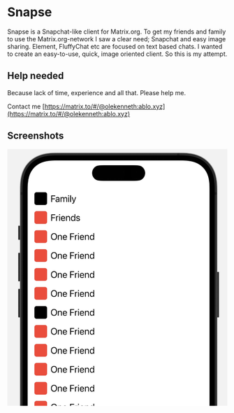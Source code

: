 #  Snapse

Snapse is a Snapchat-like client for Matrix.org. To get my friends and family to use the Matrix.org-network I saw a clear need; Snapchat and easy image sharing. Element, FluffyChat etc are focused on text based chats. I wanted to create an easy-to-use, quick, image oriented client. So this is my attempt.

## Help needed

Because lack of time, experience and all that. Please help me. 

Contact me [https://matrix.to/#/@olekenneth:ablo.xyz](https://matrix.to/#/@olekenneth:ablo.xyz)

## Screenshots


![ChatsView](Screenshots/ChatsView.jpg)
